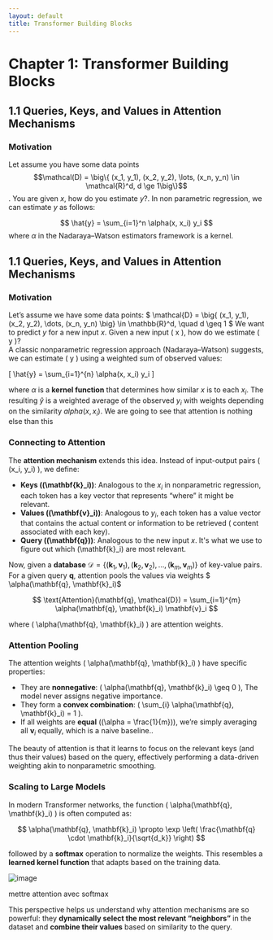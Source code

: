 ```yaml
---
layout: default
title: Transformer Building Blocks
---
```


# Chapter 1: Transformer Building Blocks

## 1.1 Queries, Keys, and Values in Attention Mechanisms

### Motivation

Let assume you have some data points $$\mathcal(D) = \big\{ (x_1, y_1), (x_2, y_2), \lots, (x_n, y_n) \in \mathcal{R}^d, d \ge 1\big\}$$. You are given $x$, 
how do you estimate $y$?.
In non parametric regression, we can estimate $y$ as follows:

$$ \hat{y} = \sum_{i=1}^n \alpha(x, x_i) y_i $$ 
where $\alpha$ in the Nadaraya–Watson estimators framework is a kernel.  

## 1.1 Queries, Keys, and Values in Attention Mechanisms

### Motivation

Let’s assume we have some data points:
$
\mathcal{D} = \big\{ (x_1, y_1), (x_2, y_2), \dots, (x_n, y_n) \big\} \in \mathbb{R}^d, \quad d \geq 1
$
We want to predict $y$ for a new input $x$. 
Given a new input \( x \), how do we estimate \( y \)?  
A classic nonparametric regression approach (Nadaraya–Watson) suggests, we can estimate \( y \) using a weighted sum of observed values:

\[
\hat{y} = \sum_{i=1}^{n} \alpha(x, x_i) y_i
\]

where $\alpha$ is  a **kernel function** that determines how similar $x$ is to each $x_i$. The resulting $\hat{y}$ is a weighted average of the observed $y_i$ 
with weights depending on the similarity $alpha(x, x_i)$. We are going to see that attention is nothing else than this 

### Connecting to Attention

The **attention mechanism** extends this idea. Instead of input-output pairs \( (x_i, y_i) \), we define:

- **Keys (\(\mathbf{k}_i\))**: Analogous to the $x_i$ in nonparametric regression, each token has a key vector that represents “where” it might be relevant.
- **Values (\(\mathbf{v}_i\))**: Analogous to $y_i$, each token has a value vector that contains the actual content or information to be retrieved ( content associated with each key).
- **Query (\(\mathbf{q}\))**: Analogous to the new input $x$. It's what we use to figure out which \(\mathbf{k}_i\) are most relevant.

Now, given a **database** $\mathcal{D} = \{(\mathbf{k}_1, \mathbf{v}_1), (\mathbf{k}_2, \mathbf{v}_2), \dots, (\mathbf{k}_m, \mathbf{v}_m)\}$ of key-value pairs. For a given query $\mathbf{q}$,
attention pools the values via weights $ \alpha(\mathbf{q}, \mathbf{k}_i)$

$$
\text{Attention}(\mathbf{q}, \mathcal{D}) = \sum_{i=1}^{m} \alpha(\mathbf{q}, \mathbf{k}_i) \mathbf{v}_i
$$

where \( \alpha(\mathbf{q}, \mathbf{k}_i) \) are attention weights.

### Attention Pooling

The attention weights \( \alpha(\mathbf{q}, \mathbf{k}_i) \) have specific properties:

- They are **nonnegative**: \( \alpha(\mathbf{q}, \mathbf{k}_i) \geq 0 \), The model never assigns negative importance.
- They form a **convex combination**: \( \sum_{i} \alpha(\mathbf{q}, \mathbf{k}_i) = 1 \).
- If all weights are **equal** (\(\alpha = \frac{1}{m}\)), we’re simply averaging all $\mathbf{v}_i$ equally, which is a naive baseline..

The beauty of attention is that it learns to focus on the relevant keys (and thus their values) based on the query, effectively performing a data-driven weighting akin to nonparametric smoothing.

### Scaling to Large Models

In modern Transformer networks, the function \( \alpha(\mathbf{q}, \mathbf{k}_i) \) is often computed as:

$$
\alpha(\mathbf{q}, \mathbf{k}_i) \propto \exp \left( \frac{\mathbf{q} \cdot \mathbf{k}_i}{\sqrt{d_k}} \right)
$$

followed by a **softmax** operation to normalize the weights. This resembles a **learned kernel function** that adapts based on the training data.

![image](https://github.com/user-attachments/assets/9e9a4a9d-2416-45ea-b49c-1428feffbc2a)

mettre attention avec softmax

This perspective helps us understand why attention mechanisms are so powerful: they **dynamically select the most relevant “neighbors”** in the dataset and **combine their values** based on similarity to the query.
